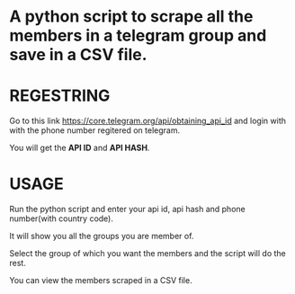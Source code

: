 # A python script to scrape all the members in a telegram group and save in a CSV file.
# REGESTRING
Go to this link https://core.telegram.org/api/obtaining_api_id and login with with the phone number regitered on telegram.

You will get the **API ID** and **API HASH**.
# USAGE
Run the python script and enter your api id, api hash and phone number(with country code).

It will show you all the groups you are member of.

Select the group of which you want the members and the script will do the rest.

You can view the members scraped in a CSV file.
